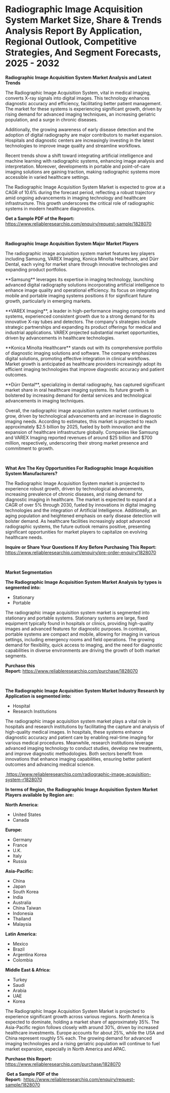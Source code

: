 <p><h1>Radiographic Image Acquisition System Market Size, Share & Trends Analysis Report By Application, Regional Outlook, Competitive Strategies, And Segment Forecasts, 2025 - 2032</h1></p><p><strong>Radiographic Image Acquisition System Market Analysis and Latest Trends</strong></p>
<p><p>The Radiographic Image Acquisition System, vital in medical imaging, converts X-ray signals into digital images. This technology enhances diagnostic accuracy and efficiency, facilitating better patient management. The market for these systems is experiencing significant growth, driven by rising demand for advanced imaging techniques, an increasing geriatric population, and a surge in chronic diseases. </p><p>Additionally, the growing awareness of early disease detection and the adoption of digital radiography are major contributors to market expansion. Hospitals and diagnostic centers are increasingly investing in the latest technologies to improve image quality and streamline workflows. </p><p>Recent trends show a shift toward integrating artificial intelligence and machine learning with radiographic systems, enhancing image analysis and interpretation. Moreover, developments in portable and point-of-care imaging solutions are gaining traction, making radiographic systems more accessible in varied healthcare settings. </p><p>The Radiographic Image Acquisition System Market is expected to grow at a CAGR of 10.6% during the forecast period, reflecting a robust trajectory amid ongoing advancements in imaging technology and healthcare infrastructure. This growth underscores the critical role of radiographic systems in modern healthcare diagnostics.</p></p>
<p><strong>Get a Sample PDF of the Report:&nbsp;</strong> <a href="https://www.reliableresearchiq.com/enquiry/request-sample/1828070?utm_campaign=2580&utm_medium=2&utm_source=Github&utm_content=ia&utm_term=14042025&utm_id=radiographic-image-acquisition-system">https://www.reliableresearchiq.com/enquiry/request-sample/1828070</a></p>
<p>&nbsp;</p>
<p><strong>Radiographic Image Acquisition System Major Market Players</strong></p>
<p><p>The radiographic image acquisition system market features key players including Samsung, VAREX Imaging, Konica Minolta Healthcare, and Dürr Dental, each vying for market share through innovative technologies and expanding product portfolios.</p><p>**Samsung** leverages its expertise in imaging technology, launching advanced digital radiography solutions incorporating artificial intelligence to enhance image quality and operational efficiency. Its focus on integrating mobile and portable imaging systems positions it for significant future growth, particularly in emerging markets.</p><p>**VAREX Imaging**, a leader in high-performance imaging components and systems, experienced consistent growth due to a strong demand for its innovative X-ray tubes and detectors. The company's strategies include strategic partnerships and expanding its product offerings for medical and industrial applications. VAREX projected substantial market opportunities, driven by advancements in healthcare technologies.</p><p>**Konica Minolta Healthcare** stands out with its comprehensive portfolio of diagnostic imaging solutions and software. The company emphasizes digital solutions, promoting effective integration in clinical workflows. Market growth is anticipated as healthcare providers increasingly adopt its efficient imaging technologies that improve diagnostic accuracy and patient outcomes.</p><p>**Dürr Dental**, specializing in dental radiography, has captured significant market share in oral healthcare imaging systems. Its future growth is bolstered by increasing demand for dental services and technological advancements in imaging techniques.</p><p>Overall, the radiographic image acquisition system market continues to grow, driven by technological advancements and an increase in diagnostic imaging needs. According to estimates, this market is projected to reach approximately $2.5 billion by 2025, fueled by both innovation and the expansion of healthcare infrastructure globally. Companies like Samsung and VAREX Imaging reported revenues of around $25 billion and $700 million, respectively, underscoring their strong market presence and commitment to growth.</p></p>
<p>&nbsp;</p>
<p><strong>What Are The Key Opportunities For Radiographic Image Acquisition System Manufacturers?</strong></p>
<p><p>The Radiographic Image Acquisition System market is projected to experience robust growth, driven by technological advancements, increasing prevalence of chronic diseases, and rising demand for diagnostic imaging in healthcare. The market is expected to expand at a CAGR of over 5% through 2030, fueled by innovations in digital imaging technologies and the integration of Artificial Intelligence. Additionally, an aging population and heightened emphasis on early disease detection will bolster demand. As healthcare facilities increasingly adopt advanced radiographic systems, the future outlook remains positive, presenting significant opportunities for market players to capitalize on evolving healthcare needs.</p></p>
<p><strong>Inquire or Share Your Questions If Any Before Purchasing This Report:</strong> <a href="https://www.reliableresearchiq.com/enquiry/pre-order-enquiry/1828070?utm_campaign=2580&utm_medium=2&utm_source=Github&utm_content=ia&utm_term=14042025&utm_id=radiographic-image-acquisition-system">https://www.reliableresearchiq.com/enquiry/pre-order-enquiry/1828070</a></p>
<p>&nbsp;</p>
<p><strong>Market Segmentation</strong></p>
<p><strong>The Radiographic Image Acquisition System Market Analysis by types is segmented into:</strong></p>
<p><ul><li>Stationary</li><li>Portable</li></ul></p>
<p><p>The radiographic image acquisition system market is segmented into stationary and portable systems. Stationary systems are large, fixed equipment typically found in hospitals or clinics, providing high-quality images and advanced features for diagnostic purposes. In contrast, portable systems are compact and mobile, allowing for imaging in various settings, including emergency rooms and field operations. The growing demand for flexibility, quick access to imaging, and the need for diagnostic capabilities in diverse environments are driving the growth of both market segments.</p></p>
<p><strong>Purchase this Report:&nbsp;</strong><a href="https://www.reliableresearchiq.com/purchase/1828070?utm_campaign=2580&utm_medium=2&utm_source=Github&utm_content=ia&utm_term=14042025&utm_id=radiographic-image-acquisition-system">https://www.reliableresearchiq.com/purchase/1828070</a></p>
<p>&nbsp;</p>
<p><strong>The Radiographic Image Acquisition System Market Industry Research by Application is segmented into:</strong></p>
<p><ul><li>Hospital</li><li>Research Institutions</li></ul></p>
<p><p>The radiographic image acquisition system market plays a vital role in hospitals and research institutions by facilitating the capture and analysis of high-quality medical images. In hospitals, these systems enhance diagnostic accuracy and patient care by enabling real-time imaging for various medical procedures. Meanwhile, research institutions leverage advanced imaging technology to conduct studies, develop new treatments, and improve diagnostic methodologies. Both sectors benefit from innovations that enhance imaging capabilities, ensuring better patient outcomes and advancing medical science.</p></p>
<p><a href="https://www.reliableresearchiq.com/radiographic-image-acquisition-system-r1828070?utm_campaign=2580&utm_medium=2&utm_source=Github&utm_content=ia&utm_term=14042025&utm_id=radiographic-image-acquisition-system">&nbsp;https://www.reliableresearchiq.com/radiographic-image-acquisition-system-r1828070</a></p>
<p><strong>In terms of Region, the Radiographic Image Acquisition System Market Players available by Region are:</strong></p>
<p>
    <p> <strong> North America: </strong>
        <ul>
            <li>United States</li>
            <li>Canada</li>
        </ul>
        </p> 
    <p> <strong> Europe: </strong>
        <ul>
            <li>Germany</li>
            <li>France</li>
            <li>U.K.</li>
            <li>Italy</li>
            <li>Russia</li>
        </ul>
        </p> 
    <p> <strong> Asia-Pacific: </strong>
        <ul>
            <li>China</li>
            <li>Japan</li>
            <li>South Korea</li>
            <li>India</li>
            <li>Australia</li>
            <li>China Taiwan</li>
            <li>Indonesia</li>
            <li>Thailand</li>
            <li>Malaysia</li>
        </ul>
        </p> 
    <p> <strong> Latin America: </strong>
        <ul>
            <li>Mexico</li>
            <li>Brazil</li>
            <li>Argentina Korea</li>
            <li>Colombia</li>
        </ul>
        </p> 
    <p> <strong> Middle East & Africa: </strong>
        <ul>
            <li>Turkey</li>
            <li>Saudi</li>
            <li>Arabia</li>
            <li>UAE</li>
            <li>Korea</li>
        </ul>
    </p>
    </p>
<p><p>The Radiographic Image Acquisition System Market is projected to experience significant growth across various regions. North America is expected to dominate, holding a market share of approximately 35%. The Asia-Pacific region follows closely with around 30%, driven by increased healthcare investments. Europe accounts for about 25%, while the USA and China represent roughly 5% each. The growing demand for advanced imaging technologies and a rising geriatric population will continue to fuel market expansion, especially in North America and APAC.</p></p>
<p><strong>Purchase this Report: </strong><a href="https://www.reliableresearchiq.com/purchase/1828070?utm_campaign=2580&utm_medium=2&utm_source=Github&utm_content=ia&utm_term=14042025&utm_id=radiographic-image-acquisition-system">https://www.reliableresearchiq.com/purchase/1828070</a></p>
<p>&nbsp;<strong>Get a Sample PDF of the Report:&nbsp;&nbsp;</strong><a href="https://www.reliableresearchiq.com/enquiry/request-sample/1828070?utm_campaign=2580&utm_medium=2&utm_source=Github&utm_content=ia&utm_term=14042025&utm_id=radiographic-image-acquisition-system">https://www.reliableresearchiq.com/enquiry/request-sample/1828070</a></p>
<p><strong></strong></p>
<p><p></p><p></p><p></p></p>